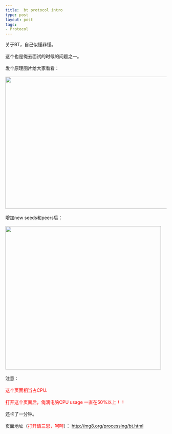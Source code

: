 ```yaml
---
title:  bt protocol intro
type: post
layout: post
tags: 
- Protocol
---
```

关于BT，自己似懂非懂。<br/><br/>这个也是俺去面试的时候的问题之一。<br/><br/>发个原理图片给大家看看：<br/><br/><a href="http://u.ownlinux.net/nourl/wp-content/uploads/2010/06/BitTorrent.png"><img class="aligncenter size-large wp-image-39297" title="BitTorrent1" src="http://u.ownlinux.net/nourl/wp-content/uploads/2010/06/BitTorrent-1024x702.png" alt="" width="600" height="411" /></a><br/><br/>增加new seeds和peers后：<br/><br/><a href="http://u.ownlinux.net/nourl/wp-content/uploads/2010/06/BitTorrent2.png"><img class="aligncenter size-full wp-image-39298" title="BitTorrent2" src="http://u.ownlinux.net/nourl/wp-content/uploads/2010/06/BitTorrent2.png" alt="" width="486" height="446" /></a><br/><br/>注意：<br/><br/><span style="color: #ff0000;">这个页面相当占CPU.</span><br/><br/><span style="color: #ff0000;">打开这个页面后，俺滴电脑CPU usage 一直在50%以上！！</span><br/><br/>还卡了一分钟。<br/><br/>页面地址（<span style="color: #ff0000;">打开请三思，呵呵</span>）： http://mg8.org/processing/bt.html

